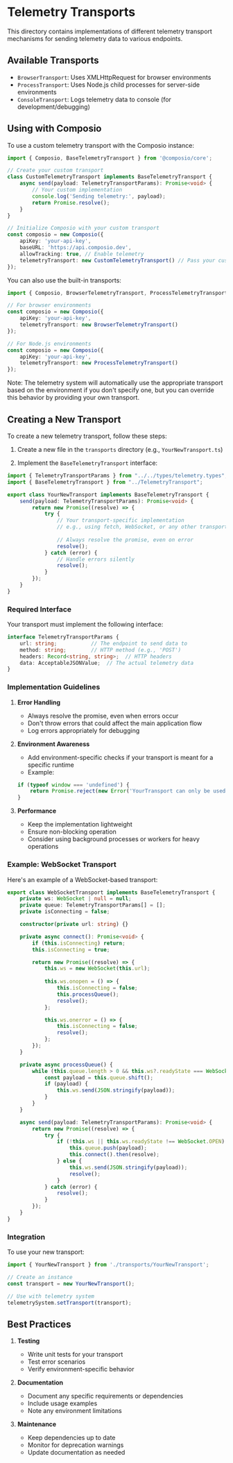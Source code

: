 # Telemetry Transports

This directory contains implementations of different telemetry transport mechanisms for sending telemetry data to various endpoints.

## Available Transports

- `BrowserTransport`: Uses XMLHttpRequest for browser environments
- `ProcessTransport`: Uses Node.js child processes for server-side environments
- `ConsoleTransport`: Logs telemetry data to console (for development/debugging)

## Using with Composio

To use a custom telemetry transport with the Composio instance:

```typescript
import { Composio, BaseTelemetryTransport } from '@composio/core';

// Create your custom transport
class CustomTelemetryTransport implements BaseTelemetryTransport {
    async send(payload: TelemetryTransportParams): Promise<void> {
        // Your custom implementation
        console.log('Sending telemetry:', payload);
        return Promise.resolve();
    }
}

// Initialize Composio with your custom transport
const composio = new Composio({
    apiKey: 'your-api-key',
    baseURL: 'https://api.composio.dev',
    allowTracking: true, // Enable telemetry
    telemetryTransport: new CustomTelemetryTransport() // Pass your custom transport
});
```

You can also use the built-in transports:

```typescript
import { Composio, BrowserTelemetryTransport, ProcessTelemetryTransport } from '@composio/core';

// For browser environments
const composio = new Composio({
    apiKey: 'your-api-key',
    telemetryTransport: new BrowserTelemetryTransport()
});

// For Node.js environments
const composio = new Composio({
    apiKey: 'your-api-key',
    telemetryTransport: new ProcessTelemetryTransport()
});
```

Note: The telemetry system will automatically use the appropriate transport based on the environment if you don't specify one, but you can override this behavior by providing your own transport.

## Creating a New Transport

To create a new telemetry transport, follow these steps:

1. Create a new file in the `transports` directory (e.g., `YourNewTransport.ts`)

2. Implement the `BaseTelemetryTransport` interface:

```typescript
import { TelemetryTransportParams } from "../../types/telemetry.types";
import { BaseTelemetryTransport } from "../TelemetryTransport";

export class YourNewTransport implements BaseTelemetryTransport {
    send(payload: TelemetryTransportParams): Promise<void> {
        return new Promise((resolve) => {
            try {
                // Your transport-specific implementation
                // e.g., using fetch, WebSocket, or any other transport mechanism
                
                // Always resolve the promise, even on error
                resolve();
            } catch (error) {
                // Handle errors silently
                resolve();
            }
        });
    }
}
```

### Required Interface

Your transport must implement the following interface:

```typescript
interface TelemetryTransportParams {
    url: string;           // The endpoint to send data to
    method: string;        // HTTP method (e.g., 'POST')
    headers: Record<string, string>;  // HTTP headers
    data: AcceptableJSONValue;  // The actual telemetry data
}
```

### Implementation Guidelines

1. **Error Handling**
   - Always resolve the promise, even when errors occur
   - Don't throw errors that could affect the main application flow
   - Log errors appropriately for debugging

2. **Environment Awareness**
   - Add environment-specific checks if your transport is meant for a specific runtime
   - Example:
   ```typescript
   if (typeof window === 'undefined') {
       return Promise.reject(new Error('YourTransport can only be used in specific environment'));
   }
   ```

3. **Performance**
   - Keep the implementation lightweight
   - Ensure non-blocking operation
   - Consider using background processes or workers for heavy operations

### Example: WebSocket Transport

Here's an example of a WebSocket-based transport:

```typescript
export class WebSocketTransport implements BaseTelemetryTransport {
    private ws: WebSocket | null = null;
    private queue: TelemetryTransportParams[] = [];
    private isConnecting = false;

    constructor(private url: string) {}

    private async connect(): Promise<void> {
        if (this.isConnecting) return;
        this.isConnecting = true;

        return new Promise((resolve) => {
            this.ws = new WebSocket(this.url);
            
            this.ws.onopen = () => {
                this.isConnecting = false;
                this.processQueue();
                resolve();
            };

            this.ws.onerror = () => {
                this.isConnecting = false;
                resolve();
            };
        });
    }

    private async processQueue() {
        while (this.queue.length > 0 && this.ws?.readyState === WebSocket.OPEN) {
            const payload = this.queue.shift();
            if (payload) {
                this.ws.send(JSON.stringify(payload));
            }
        }
    }

    async send(payload: TelemetryTransportParams): Promise<void> {
        return new Promise((resolve) => {
            try {
                if (!this.ws || this.ws.readyState !== WebSocket.OPEN) {
                    this.queue.push(payload);
                    this.connect().then(resolve);
                } else {
                    this.ws.send(JSON.stringify(payload));
                    resolve();
                }
            } catch (error) {
                resolve();
            }
        });
    }
}
```

### Integration

To use your new transport:

```typescript
import { YourNewTransport } from './transports/YourNewTransport';

// Create an instance
const transport = new YourNewTransport();

// Use with telemetry system
telemetrySystem.setTransport(transport);
```

## Best Practices

1. **Testing**
   - Write unit tests for your transport
   - Test error scenarios
   - Verify environment-specific behavior

2. **Documentation**
   - Document any specific requirements or dependencies
   - Include usage examples
   - Note any environment limitations

3. **Maintenance**
   - Keep dependencies up to date
   - Monitor for deprecation warnings
   - Update documentation as needed
